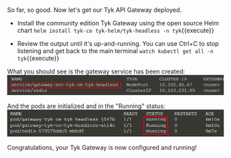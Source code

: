 So far, so good. Now let's get our Tyk API Gateway deployed.

*  Install the community edition Tyk Gateway using the open source Helm chart
`helm install tyk-ce tyk-helm/tyk-headless -n tyk`{{execute}}
	
*  Review the output until it's up-and-running. You can use Ctrl+C to stop listening and get back to the main terminal
`watch kubectl get all -n tyk`{{execute}}
	
What you should see is the gateway service has been created:
![Gateway service](./assets/step3_service.png)

And the pods are initialized and in the "Running" status:
![Gateway service](./assets/step3_pod_status.png)

Congratulations, your Tyk Gateway is now configured and running!
